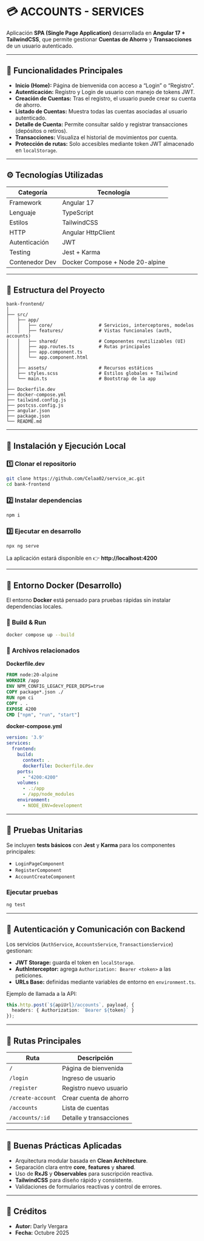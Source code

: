 # 💳 ACCOUNTS - SERVICES

Aplicación **SPA (Single Page Application)** desarrollada en **Angular 17 + TailwindCSS**, que permite gestionar **Cuentas de Ahorro** y **Transacciones** de un usuario autenticado.  

---

## 🧩 Funcionalidades Principales

- **Inicio (Home):** Página de bienvenida con acceso a “Login” o “Registro”.
- **Autenticación:** Registro y Login de usuario con manejo de tokens JWT.
- **Creación de Cuentas:** Tras el registro, el usuario puede crear su cuenta de ahorro.
- **Listado de Cuentas:** Muestra todas las cuentas asociadas al usuario autenticado.
- **Detalle de Cuenta:** Permite consultar saldo y registrar transacciones (depósitos o retiros).
- **Transacciones:** Visualiza el historial de movimientos por cuenta.
- **Protección de rutas:** Solo accesibles mediante token JWT almacenado en `localStorage`.

---

## ⚙️ Tecnologías Utilizadas

| Categoría      | Tecnología                      |
|--------------- |-------------------------------- |
| Framework      | Angular 17                      |
| Lenguaje       | TypeScript                      |
| Estilos        | TailwindCSS                     |
| HTTP           | Angular HttpClient              |
| Autenticación  | JWT                             |
| Testing        | Jest + Karma                    |
| Contenedor Dev | Docker Compose + Node 20-alpine |

---

## 📁 Estructura del Proyecto

```
bank-frontend/
│
├── src/
│   ├── app/
│   │   ├── core/                 # Servicios, interceptores, modelos
│   │   ├── features/             # Vistas funcionales (auth, accounts)
│   │   ├── shared/               # Componentes reutilizables (UI)
│   │   ├── app.routes.ts         # Rutas principales
│   │   ├── app.component.ts
│   │   └── app.component.html
│   │
│   ├── assets/                   # Recursos estáticos
│   ├── styles.scss               # Estilos globales + Tailwind
│   └── main.ts                   # Bootstrap de la app
│
├── Dockerfile.dev
├── docker-compose.yml
├── tailwind.config.js
├── postcss.config.js
├── angular.json
├── package.json
└── README.md
```

---

## 🚀 Instalación y Ejecución Local

### 1️⃣ Clonar el repositorio
```bash
git clone https://github.com/Celaa02/service_ac.git
cd bank-frontend
```

### 2️⃣ Instalar dependencias
```bash
npm i
```

### 3️⃣ Ejecutar en desarrollo
```bash
npx ng serve
```

La aplicación estará disponible en 👉 **http://localhost:4200**

---

## 🐳 Entorno Docker (Desarrollo)

El entorno **Docker** está pensado para pruebas rápidas sin instalar dependencias locales.

### 🧱 Build & Run
```bash
docker compose up --build
```

### 🧰 Archivos relacionados
**Dockerfile.dev**
```dockerfile
FROM node:20-alpine
WORKDIR /app
ENV NPM_CONFIG_LEGACY_PEER_DEPS=true
COPY package*.json ./
RUN npm ci
COPY . .
EXPOSE 4200
CMD ["npm", "run", "start"]
```

**docker-compose.yml**
```yaml
version: '3.9'
services:
  frontend:
    build:
      context: .
      dockerfile: Dockerfile.dev
    ports:
      - "4200:4200"
    volumes:
      - .:/app
      - /app/node_modules
    environment:
      - NODE_ENV=development
```

---

## 🧪 Pruebas Unitarias

Se incluyen **tests básicos** con **Jest** y **Karma** para los componentes principales:
- `LoginPageComponent`
- `RegisterComponent`
- `AccountCreateComponent`

### Ejecutar pruebas
```bash
ng test
```

---

## 🔐 Autenticación y Comunicación con Backend

Los servicios (`AuthService`, `AccountsService`, `TransactionsService`) gestionan:
- **JWT Storage:** guarda el token en `localStorage`.
- **AuthInterceptor:** agrega `Authorization: Bearer <token>` a las peticiones.
- **URLs Base:** definidas mediante variables de entorno en `environment.ts`.

Ejemplo de llamada a la API:
```typescript
this.http.post(`${apiUrl}/accounts`, payload, {
  headers: { Authorization: `Bearer ${token}` }
});
```

---

## 🧭 Rutas Principales

| Ruta              | Descripción             |
|-------------------|-------------------------|
| `/`               | Página de bienvenida    |
| `/login`          | Ingreso de usuario      |
| `/register`       | Registro nuevo usuario  |
| `/create-account` | Crear cuenta de ahorro  |
| `/accounts`       | Lista de cuentas        |
| `/accounts/:id`   | Detalle y transacciones |

---

## 🧠 Buenas Prácticas Aplicadas

- Arquitectura modular basada en **Clean Architecture**.  
- Separación clara entre **core**, **features** y **shared**.  
- Uso de **RxJS** y **Observables** para suscripción reactiva.  
- **TailwindCSS** para diseño rápido y consistente.  
- Validaciones de formularios reactivas y control de errores.  

---

## 🧾 Créditos

- **Autor:** Darly Vergara  
- **Fecha:** Octubre 2025  
